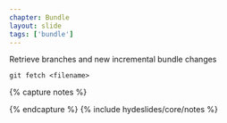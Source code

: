 ```yaml
---
chapter: Bundle
layout: slide
tags: ['bundle']
---
```


Retrieve branches and new incremental bundle changes

	git fetch <filename>

{% capture notes %}

{% endcapture %}
{% include hydeslides/core/notes %}